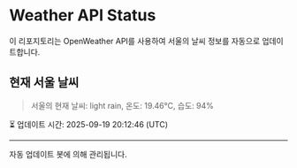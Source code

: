 
# Weather API Status

이 리포지토리는 OpenWeather API를 사용하여 서울의 날씨 정보를 자동으로 업데이트합니다.

## 현재 서울 날씨
> 서울의 현재 날씨: light rain, 온도: 19.46°C, 습도: 94%

⏳ 업데이트 시간: 2025-09-19 20:12:46 (UTC)

---
자동 업데이트 봇에 의해 관리됩니다.

